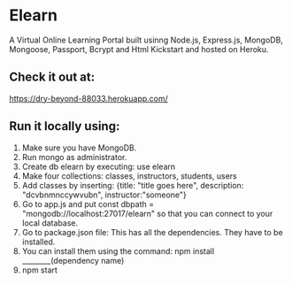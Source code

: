 # Elearn
A Virtual Online Learning Portal built usinng Node.js, Express.js, MongoDB, Mongoose, Passport, Bcrypt and Html Kickstart and hosted on Heroku.

## Check it out at: 
https://dry-beyond-88033.herokuapp.com/

## Run it locally using:
1. Make sure you have MongoDB.
2. Run mongo as administrator.
3. Create db elearn by executing: use elearn
4. Make four collections: classes, instructors, students, users
5. Add classes by inserting: {title: "title goes here", description: "dcvbnmnccywvubn", instructor:"someone"}
6. Go to app.js and put const dbpath = "mongodb://localhost:27017/elearn" so that you can connect to your local database.
7. Go to package.json file: This has all the dependencies. They have to be installed.
8. You can install them using the command: npm install ________(dependency name)
9. npm start
